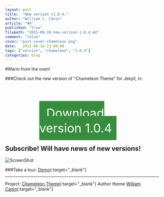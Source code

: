 ```yaml
---
layout: post
title:  "New version v1.0.4."
author: "William C. Canin"
article: "#4"
published: "true"
filepath: "2015-08-10-new-version-1.0.4.md"
comment: "false"
cover: "post-cover-chameleon.png"
date:   2015-08-10 23:00:00
tags: ["version", "chameleon", "1.0.4"]
categories: blog
---
```

#Warm from the oven!

###Check out the new version of "Chameleon Theme" for Jekyll, in:

<div class="wrapper" style="width: 280px; height:auto; margin: 0 auto; clear: both; margin-top:80px;">
<a class="down-chameleon" style="padding: 15px; background-color:#378D3D; color:#fff;width:180px; height:70px; font-size:40px;text-decoration:none;" href="https://github.com/williamcanin/chameleon-theme-jekyll/releases/tag/v1.0.4" target="_blank" alt="Download of Chamelen Theme via Github"><span class="fa fa-github" style="margin-right:8px;"></span>Download version 1.0.4</a>
</div>


## Subscribe! Will have news of new versions!

![ScreenShot](https://raw.githubusercontent.com/williamcanin/chameleon-theme-jekyll/master/assets/images/posts/rss-feed.png)


###Take a tour: [Demo][demo]{:target="_blank"}

-----

Project: [Chameleon Theme][ctj]{:target="_blank"}
Author theme [William Canin][Author]{:target="_blank"}

[ctj]: https://github.com/williamcanin/chameleon-theme-jekyll
[demo]: http://williamcanin.com/chameleon-theme-jekyll
[Author]: http://williamcanin.com